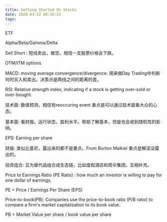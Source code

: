 ```yaml
---
title: Getting Started On Stocks
date: 2020-03-22 00:35:21
tags:
---
```


ETF

Alpha/Beta/Gamma/Delta

Sell Short : 短线卖出，做空。相信一支股票价格会下跌。

OTM/ITM options

MACD: moving average convergence/divergence. 用来做Day Trading中判断何时买入和卖出。决策点是两线之间的距离的差。

RSI: Relative strength index, indicating if a stock is getting over-sold or over-bought.

技术面: 数值预测，相信有reoccuring event 重点是可以通过技术面看大众的心态。

基本面: 看财报。运行状态，盈利水平。帮助了解基本，但是也会收到随机性的影响。

EPS: Earning per share

财报: 类似比基尼，露出来的都不是重点。From Burton Malkiel 重点是解读没露出的。

投资组合: 互为替代品组合成生态链。比如度假酒店和雨伞集团。互相补充。


Price to Earnings Ratio (PE Ratio) : how much an investor is willing to pay for one dollar of earnings. 

PE =  Price / Earnings Per Share (EPS)

Price-to-book(PB): Companies use the price-to-book ratio (P/B ratio) to compare a firm's market capitalization to its book value.

PB = Market Value per share / book value per share




